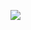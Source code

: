 <!--
id: 5042668858
link: http://jreed91.tumblr.com/post/5042668858/youre-my
slug: youre-my
date: Fri Apr 29 2011 10:27:39 GMT-0500 (CDT)
publish: 2011-04-029
tags: 
title: 
-->


![](http://24.media.tumblr.com/tumblr_lke9xc8dNO1qhw0eao1_1280.jpg)

